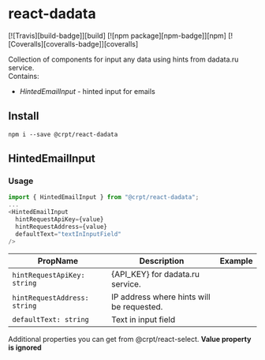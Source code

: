 # react-dadata

[![Travis][build-badge]][build]
[![npm package][npm-badge]][npm]
[![Coveralls][coveralls-badge]][coveralls]

Collection of components for input any data using hints from dadata.ru service.<br>
Contains:
- _HintedEmailInput_ - hinted input for emails

## Install ##
`npm i --save @crpt/react-dadata`

## HintedEmailInput ##
### Usage ###
```javascript
import { HintedEmailInput } from "@crpt/react-dadata"; 
...
<HintedEmailInput
  hintRequestApiKey={value}
  hintRequestAddress={value}
  defaultText="textInInputField"
/>
```

| PropName | Description | Example |
|---|---|---|
| `hintRequestApiKey: string`  | {API_KEY} for dadata.ru service. |   |
| `hintRequestAddress: string`  | IP address where hints will be requested. |   |
| `defaultText: string`  | Text in input field |   |

Additional properties you can get from @crpt/react-select. __Value property is ignored__
